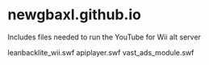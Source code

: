 # newgbaxl.github.io

Includes files needed to run the YouTube for Wii alt server


leanbacklite_wii.swf
apiplayer.swf
vast_ads_module.swf

